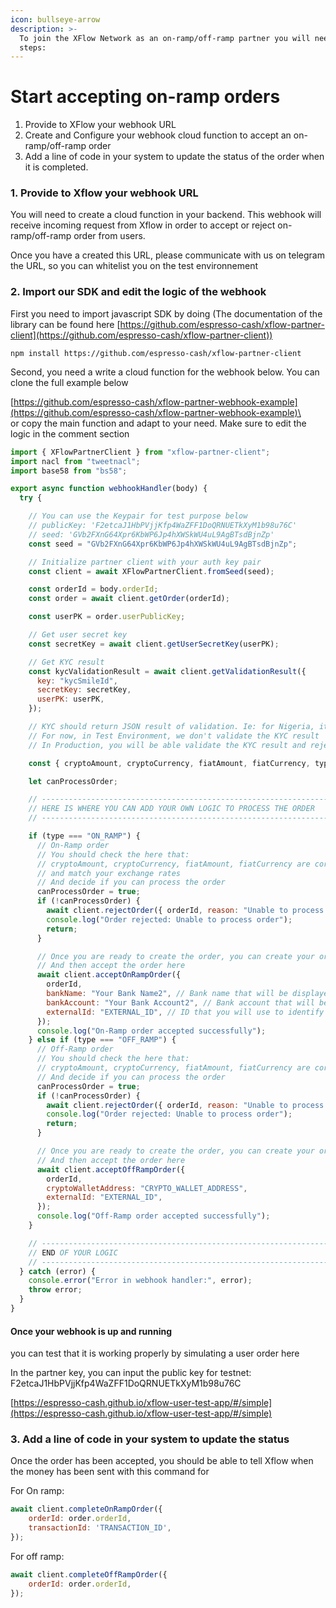 ```yaml
---
icon: bullseye-arrow
description: >-
  To join the XFlow Network as an on-ramp/off-ramp partner you will need to do 3
  steps:
---
```


# Start accepting on-ramp orders

1. Provide to XFlow your webhook URL
2. Create and Configure your webhook cloud function to accept an on-ramp/off-ramp order
3. Add a line of code in your system to update the status of the order when it is completed.

### 1. Provide to Xflow your webhook URL

You will need to create a cloud function in your backend. This webhook will receive incoming request from Xflow in order to accept or reject on-ramp/off-ramp order from users.

Once you have a created this URL, please communicate with us on telegram the URL, so you can whitelist you on the test environnement

### 2. Import our SDK and edit the logic of the webhook

First you need to import javascript SDK by doing  (The documentation of the library can be found here [https://github.com/espresso-cash/xflow-partner-client](https://github.com/espresso-cash/xflow-partner-client))

```
npm install https://github.com/espresso-cash/xflow-partner-client
```

Second, you need a write a cloud function for the webhook below. You can clone the full example below&#x20;

[https://github.com/espresso-cash/xflow-partner-webhook-example](https://github.com/espresso-cash/xflow-partner-webhook-example)\
\
or copy the main function and adapt to your need. Make sure to edit the logic in the comment section

```javascript
import { XFlowPartnerClient } from "xflow-partner-client";
import nacl from "tweetnacl";
import base58 from "bs58";

export async function webhookHandler(body) {
  try {

    // You can use the Keypair for test purpose below
    // publicKey: 'F2etcaJ1HbPVjjKfp4WaZFF1DoQRNUETkXyM1b98u76C'
    // seed: 'GVb2FXnG64Xpr6KbWP6Jp4hXWSkWU4uL9AgBTsdBjnZp'
    const seed = "GVb2FXnG64Xpr6KbWP6Jp4hXWSkWU4uL9AgBTsdBjnZp";

    // Initialize partner client with your auth key pair
    const client = await XFlowPartnerClient.fromSeed(seed);

    const orderId = body.orderId;
    const order = await client.getOrder(orderId);

    const userPK = order.userPublicKey;

    // Get user secret key
    const secretKey = await client.getUserSecretKey(userPK);

    // Get KYC result
    const kycValidationResult = await client.getValidationResult({
      key: "kycSmileId",
      secretKey: secretKey,
      userPK: userPK,
    });

    // KYC should return JSON result of validation. Ie: for Nigeria, it is SmileID result
    // For now, in Test Environment, we don't validate the KYC result
    // In Production, you will be able validate the KYC result and reject the order if the KYC is not valid

    const { cryptoAmount, cryptoCurrency, fiatAmount, fiatCurrency, type } = order;

    let canProcessOrder;

    // -------------------------------------------------------------------------------------------------
    // HERE IS WHERE YOU CAN ADD YOUR OWN LOGIC TO PROCESS THE ORDER
    // -------------------------------------------------------------------------------------------------

    if (type === "ON_RAMP") {
      // On-Ramp order
      // You should check the here that:
      // cryptoAmount, cryptoCurrency, fiatAmount, fiatCurrency are correct
      // and match your exchange rates
      // And decide if you can process the order
      canProcessOrder = true;
      if (!canProcessOrder) {
        await client.rejectOrder({ orderId, reason: "Unable to process order" });
        console.log("Order rejected: Unable to process order");
        return;
      }

      // Once you are ready to create the order, you can create your order into your own system
      // And then accept the order here
      await client.acceptOnRampOrder({
        orderId,
        bankName: "Your Bank Name2", // Bank name that will be displayed to the user
        bankAccount: "Your Bank Account2", // Bank account that will be displayed to the user
        externalId: "EXTERNAL_ID", // ID that you will use to identify the order in your own system
      });
      console.log("On-Ramp order accepted successfully");
    } else if (type === "OFF_RAMP") {
      // Off-Ramp order
      // You should check the here that:
      // cryptoAmount, cryptoCurrency, fiatAmount, fiatCurrency are correct and match your exchange rates
      // And decide if you can process the order
      canProcessOrder = true;
      if (!canProcessOrder) {
        await client.rejectOrder({ orderId, reason: "Unable to process order" });
        console.log("Order rejected: Unable to process order");
        return;
      }

      // Once you are ready to create the order, you can create your order into your own system
      // And then accept the order here
      await client.acceptOffRampOrder({
        orderId,
        cryptoWalletAddress: "CRYPTO_WALLET_ADDRESS",
        externalId: "EXTERNAL_ID",
      });
      console.log("Off-Ramp order accepted successfully");
    }

    // -------------------------------------------------------------------------------------------------
    // END OF YOUR LOGIC
    // -------------------------------------------------------------------------------------------------
  } catch (error) {
    console.error("Error in webhook handler:", error);
    throw error;
  }
}
```

#### Once your webhook is up and running

you can test that it is working properly by simulating a user order here

In the partner key, you can input the public key for testnet: F2etcaJ1HbPVjjKfp4WaZFF1DoQRNUETkXyM1b98u76C

[https://espresso-cash.github.io/xflow-user-test-app/#/simple](https://espresso-cash.github.io/xflow-user-test-app/#/simple)

### 3. Add a line of code in your system to update the status

Once the order has been accepted, you should be able to tell Xflow when the money has been sent with this command for&#x20;

For On ramp:

```javascript
await client.completeOnRampOrder({
    orderId: order.orderId,
    transactionId: 'TRANSACTION_ID',
});
```

For off ramp:

```javascript
await client.completeOffRampOrder({
    orderId: order.orderId,
});
```
